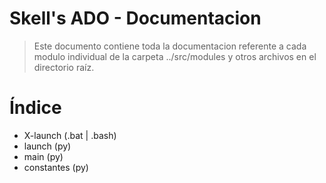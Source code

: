 # Skell's ADO - Documentacion
> Este documento contiene toda la documentacion referente a cada modulo individual de la carpeta ../src/modules y otros archivos en el directorio raíz.
# Índice
- X-launch (.bat | .bash)
- launch (py)
- main (py)
- constantes (py)